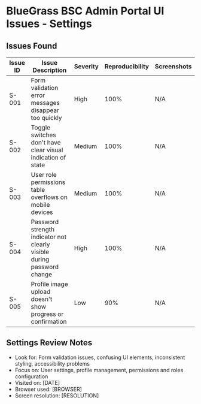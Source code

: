 # BlueGrass BSC Admin Portal UI Issues - Settings

## Issues Found

| Issue ID | Issue Description | Severity | Reproducibility | Screenshots |
|----------|-------------------|----------|----------------|------------|
| S-001 | Form validation error messages disappear too quickly | High | 100% | N/A |
| S-002 | Toggle switches don't have clear visual indication of state | Medium | 100% | N/A |
| S-003 | User role permissions table overflows on mobile devices | Medium | 100% | N/A |
| S-004 | Password strength indicator not clearly visible during password change | High | 100% | N/A |
| S-005 | Profile image upload doesn't show progress or confirmation | Low | 90% | N/A |
<!-- Add more issues as they are identified during actual testing -->

## Settings Review Notes
- Look for: Form validation issues, confusing UI elements, inconsistent styling, accessibility problems
- Focus on: User settings, profile management, permissions and roles configuration
- Visited on: [DATE]
- Browser used: [BROWSER]
- Screen resolution: [RESOLUTION] 